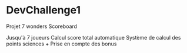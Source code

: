 # DevChallenge1

Projet 7 wonders Scoreboard

Jusqu'à 7 joueurs
Calcul score total automatique
Système de calcul des points sciences + Prise en compte des bonus
